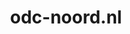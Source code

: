 ---
layout: post
title: "odc-noord.nl"
internal_url: "/dutchgov/odc-noord.nl.html"
subdomains_count: 125
all_subdomains_count: 233
urls_count: 92
ssl_rank: 0
http_rank: 45.836956521739
url_link: /data/odc-noord.nl/urls.txt
all_subdomains_link: /data/odc-noord.nl/all_subdomains.txt
subdomains_link: /data/odc-noord.nl/subdomains.txt
categories: dutchgov
---